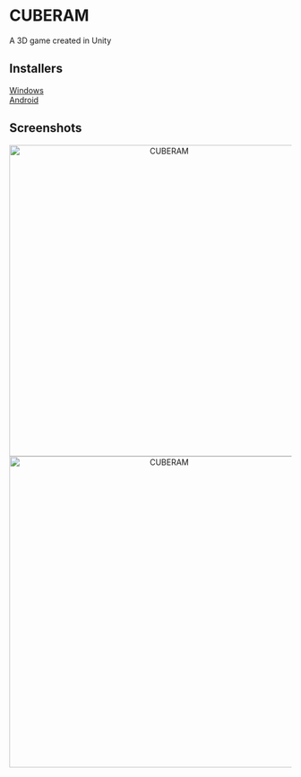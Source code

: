 # CUBERAM
A 3D game created in Unity

## Installers
<a href="http://www.mediafire.com/file/jkccolvevk47bm4/CUBERAM_setup_%2528x86%2529.exe/file"/>Windows</a><br>
<a href="http://www.mediafire.com/file/nipauc7yo9u993i/CUBERAM.apk/file"/>Android</a>

## Screenshots
<p align= "center">
<img src="https://i.imgur.com/i6kzSD7.png" title="CUBERAM" width= "555"/>
<img src="https://i.imgur.com/2n5ZKWU.png" title="CUBERAM" width= "555"/>
</p>
